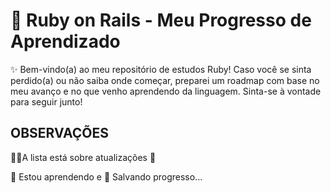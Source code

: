 
# 📖 Ruby on Rails - Meu Progresso de Aprendizado

✨ Bem-vindo(a) ao meu repositório de estudos Ruby!
Caso você se sinta perdido(a) ou não saiba onde começar, preparei um roadmap com base no meu avanço e no que venho aprendendo da linguagem. Sinta-se à vontade para seguir junto!


## OBSERVAÇÕES
👩‍💻A lista está sobre atualizações 🔄

🧠 Estou aprendendo e 💾 Salvando progresso...




